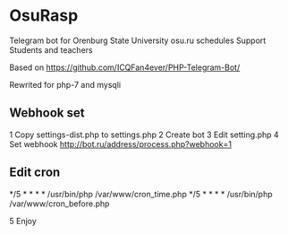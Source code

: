# OsuRasp
Telegram bot for Orenburg State University  osu.ru schedules
Support Students  and teachers

Based on https://github.com/ICQFan4ever/PHP-Telegram-Bot/

Rewrited for php-7 and mysqli

## Webhook set 
1 Copy settings-dist.php to settings.php
2 Create bot 
3 Edit setting.php
4 Set webhook http://bot.ru/address/process.php?webhook=1

## Edit cron

*/5 * * * * /usr/bin/php /var/www/cron_time.php
*/5 * * * * /usr/bin/php /var/www/cron_before.php

5 Enjoy
